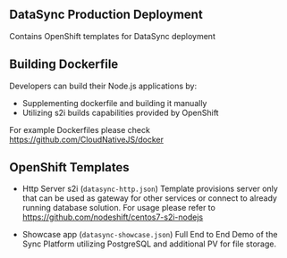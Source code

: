 ## DataSync Production Deployment

Contains OpenShift templates for DataSync deployment


## Building Dockerfile

Developers can build their Node.js applications by:

- Supplementing dockerfile and building it manually
- Utilizing s2i builds capabilities provided by OpenShift

For example Dockerfiles please check https://github.com/CloudNativeJS/docker

## OpenShift Templates

- Http Server s2i (`datasync-http.json`)
Template provisions server only that can be used as gateway for other services or connect to already running database solution.
For usage please refer to https://github.com/nodeshift/centos7-s2i-nodejs

- Showcase app (`datasync-showcase.json`)
Full End to End Demo of the Sync Platform utilizing
PostgreSQL and additional PV for file storage.



